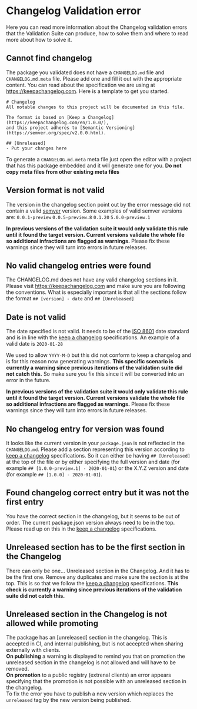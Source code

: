 # Changelog Validation error

Here you can read more information about the Changelog validation errors that the Validation Suite can produce, how to solve them and where to read more about how to solve it.

## Cannot find changelog
The package you validated does not have a `CHANGELOG.md` file and `CHANGELOG.md.meta` file.
Please add one and fill it out with the appropriate content.
You can read about the specification we are using at https://keepachangelog.com.
Here is a template to get you started.
```
# Changelog
All notable changes to this project will be documented in this file.

The format is based on [Keep a Changelog](https://keepachangelog.com/en/1.0.0/),
and this project adheres to [Semantic Versioning](https://semver.org/spec/v2.0.0.html).

## [Unreleased]
- Put your changes here

```
To generate a `CHANGELOG.md.meta` meta file just open the editor with a project that has this package embedded and it will generate one for you. **Do not copy meta files from other existing meta files**

## Version format is not valid
The version in the changelog section point out by the error message did not contain a valid [semver](https://semver.org) version.
Some examples of valid semver versions are:
`0.0.1-preview`
`0.0.5-preview.8`
`0.1.20`
`5.0.0-preview.1`

**In previous versions of the validation suite it would only validate this rule until it found the target version. Current versions validate the whole file so additional infractions are flagged as warnings.**
Please fix these warnings since they will turn into errors in future releases.

## No valid changelog entries were found
The CHANGELOG.md does not have any valid changelog sections in it. Please visit https://keepachangelog.com and make sure you are following the conventions.
What is especially important is that all the sections follow the format `## [version] - date` and `## [Unreleased]`

## Date is not valid
The date specified is not valid. It needs to be of the [ISO 8601](https://en.wikipedia.org/wiki/ISO_8601) date standard and is in line with the [keep a changelog](https://keepachangelog.com) specifications.
An example of a valid date is `2020-01-28`

We used to allow `YYYY-M-D` but this did not conform to keep a changelog and is for this reason now generating warnings. **This specific scenario is currently a warning since previous iterations of the validation suite did not catch this.**
So make sure you fix this since it will be converted into an error in the future.

**In previous versions of the validation suite it would only validate this rule until it found the target version. Current versions validate the whole file so additional infractions are flagged as warnings.**
Please fix these warnings since they will turn into errors in future releases.

## No changelog entry for version was found
It looks like the current version in your `package.json` is not reflected in the `CHANGELOG.md`.
Please add a section representing this version according to [keep a changelog](https://keepachangelog.com) specifications.
So it can either be having `## [Unreleased]` at the top of the file or by either specifying the full version and date (for example `## [1.0.0-preview.1] - 2020-01-01`) or the X.Y.Z version and date (for example `## [1.0.0] - 2020-01-01`).

## Found changelog correct entry but it was not the first entry
You have the correct section in the changelog, but it seems to be out of order. The current package.json version always need to be in the top. Please read up on this in the [keep a changelog](https://keepachangelog.com) specifications.

## Unreleased section has to be the first section in the Changelog
There can only be one... Unreleased section in the Changelog. And it has to be the first one. Remove any duplicates and make sure the section is at the top.
This is so that we follow the [keep a changelog](https://keepachangelog.com) specifications.
**This check is currently a warning since previous iterations of the validation suite did not catch this.**

## Unreleased section in the Changelog is not allowed while promoting 
The package has an [unreleased] section in the changelog. This is accepted in CI, and internal publishing, but is not accepted when sharing externally with clients.  
**On publishing** a warning is displayed to remind you that on promotion the unreleased section in the changelog is not allowed and will have to be removed.  
**On promotion** to a public registry (extrenal clients) an error appears specifying that the promotion is not possible with an unreleased section in the changelog.  
To fix the error you have to publish a new version which replaces the `unreleased` tag by the new version being published. 
